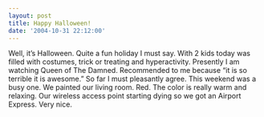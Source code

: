 ```yaml
---
layout: post
title: Happy Halloween!
date: '2004-10-31 22:12:00'
---
```


Well, it’s Halloween. Quite a fun holiday I must say. With 2 kids today was filled with costumes, trick or treating and hyperactivity. Presently I am watching Queen of The Damned. Recommended to me because “it is so terrible it is awesome.” So far I must pleasantly agree. This weekend was a busy one. We painted our living room. Red. The color is really warm and relaxing. Our wireless access point starting dying so we got an Airport Express. Very nice.